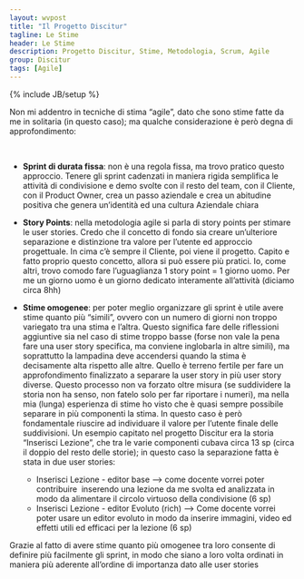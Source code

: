 ```yaml
---
layout: wvpost
title: "Il Progetto Discitur"
tagline: Le Stime
header: Le Stime
description: Progetto Discitur, Stime, Metodologia, Scrum, Agile
group: Discitur
tags: [Agile]
---
```

{% include JB/setup %}

Non mi addentro in tecniche di stima “agile”, dato che sono stime fatte da
me in solitaria (in questo caso); ma qualche considerazione è però degna di
approfondimento:

 

- **Sprint
     di durata fissa**: non è una
     regola fissa, ma trovo pratico questo approccio. Tenere gli sprint
     cadenzati in maniera rigida semplifica le attività di condivisione e demo
     svolte con il resto del team, con il Cliente, con il Product Owner, crea
     un passo aziendale e crea un abitudine positiva che genera un’identità ed
     una cultura Aziendale chiara
- **Story
     Points**: nella metodologia
     agile si parla di story points per stimare le user stories. Credo che il
     concetto di fondo sia creare un’ulteriore separazione e distinzione tra
     valore per l’utente ed approccio progettuale. In cima c’è sempre il
     Cliente, poi viene il progetto. Capito e fatto proprio questo concetto,
     allora si può essere più pratici. Io, come altri, trovo comodo fare
     l’uguaglianza 1 story point = 1 giorno uomo. Per me un giorno uomo è un
     giorno dedicato interamente all’attività (diciamo circa 8hh)
- **Stime
     omogenee**: per poter meglio
     organizzare gli sprint è utile avere stime quanto più “simili”, ovvero con
     un numero di giorni non troppo variegato tra una stima e l’altra. Questo
     significa fare delle riflessioni aggiuntive sia nel caso di stime troppo
     basse (forse non vale la pena fare una user story specifica, ma conviene
     inglobarla in altre simili), ma soprattutto la lampadina deve accendersi
     quando la stima è decisamente alta rispetto alle altre. Quello è terreno
     fertile per fare un approfondimento finalizzato a separare la user story
     in più user story diverse. Questo processo non va forzato oltre misura (se
     suddividere la storia non ha senso, non fatelo solo per far riportare i
     numeri), ma nella mia (lunga) esperienza di stime ho visto che è quasi
     sempre possibile separare in più componenti la stima. In questo caso è
     però fondamentale riuscire ad individuare il valore per l’utente finale
     delle suddivisioni. Un esempio capitato nel progetto Discitur era la
     storia “Inserisci Lezione”, che tra le varie componenti cubava circa 13 sp
     (circa il doppio del resto delle storie); in questo caso la separazione
     fatta è stata in due user stories:
     
    - Inserisci Lezione - editor base --> come docente vorrei poter contribuire  inserendo una lezione da me svolta ed
      analizzata in modo da alimentare il circolo virtuoso della condivisione
      (6 sp)
    - Inserisci Lezione - editor Evoluto (rich) --> Come docente vorrei poter usare un editor
      evoluto in modo da inserire immagini, video ed effetti utili ed efficaci
      per la lezione (6 sp)

Grazie al fatto di avere stime quanto più omogenee
tra loro consente di definire più facilmente gli sprint, in modo che siano a
loro volta ordinati in maniera più aderente all’ordine di importanza dato alle
user stories
